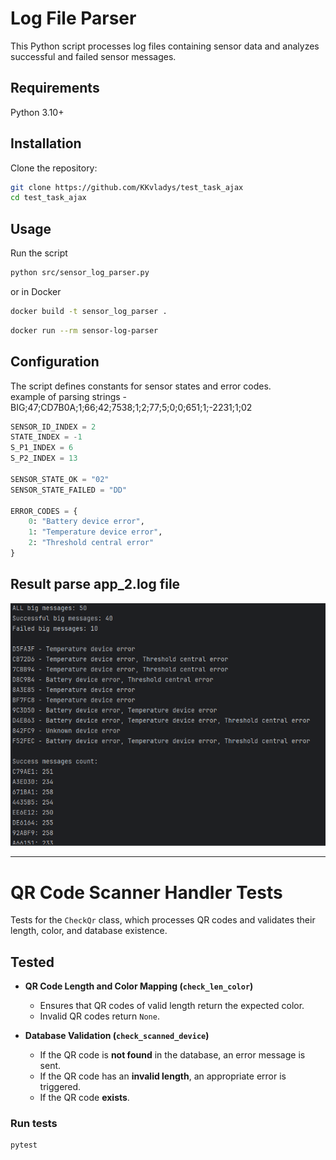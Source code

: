 
# Log File Parser
This Python script processes log files 
containing sensor data
and analyzes successful and failed sensor messages.

## Requirements

Python 3.10+

## Installation
Clone the repository:

```bash
git clone https://github.com/KKvladys/test_task_ajax
cd test_task_ajax
```
## Usage
Run the script
```bash
python src/sensor_log_parser.py
```
or in Docker
```bash
docker build -t sensor_log_parser .
```
```bash
docker run --rm sensor-log-parser
```

## Configuration
The script defines constants for sensor states and error codes.  
example of parsing strings - BIG;47;CD7B0A;1;66;42;7538;1;2;77;5;0;0;651;1;-2231;1;02

```python
SENSOR_ID_INDEX = 2
STATE_INDEX = -1
S_P1_INDEX = 6
S_P2_INDEX = 13

SENSOR_STATE_OK = "02"
SENSOR_STATE_FAILED = "DD"

ERROR_CODES = {
    0: "Battery device error",
    1: "Temperature device error",
    2: "Threshold central error"
}
```

## Result parse app_2.log file
![parse_result.png](assets/parse_result.png)

---
# QR Code Scanner Handler Tests

Tests for the `CheckQr` class, which 
processes QR codes and validates their length, 
color, and database existence.

## Tested

- **QR Code Length and Color Mapping (`check_len_color`)**  
  - Ensures that QR codes of valid length return the expected color.
  - Invalid QR codes return `None`.

- **Database Validation (`check_scanned_device`)**  
  - If the QR code is **not found** in the database, an error message is sent.
  - If the QR code has an **invalid length**, an appropriate error is triggered.
  - If the QR code **exists**.

### Run tests
```bash
pytest
```

